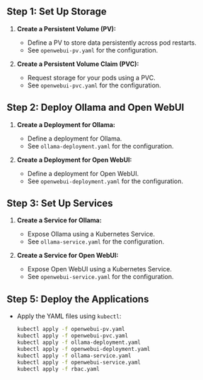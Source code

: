## Step 1: Set Up Storage

1. **Create a Persistent Volume (PV):**
   - Define a PV to store data persistently across pod restarts.
   - See `openwebui-pv.yaml` for the configuration.

2. **Create a Persistent Volume Claim (PVC):**
   - Request storage for your pods using a PVC.
   - See `openwebui-pvc.yaml` for the configuration.

## Step 2: Deploy Ollama and Open WebUI

1. **Create a Deployment for Ollama:**
   - Define a deployment for Ollama.
   - See `ollama-deployment.yaml` for the configuration.

2. **Create a Deployment for Open WebUI:**
   - Define a deployment for Open WebUI.
   - See `openwebui-deployment.yaml` for the configuration.

## Step 3: Set Up Services

1. **Create a Service for Ollama:**
   - Expose Ollama using a Kubernetes Service.
   - See `ollama-service.yaml` for the configuration.

2. **Create a Service for Open WebUI:**
   - Expose Open WebUI using a Kubernetes Service.
   - See `openwebui-service.yaml` for the configuration.



## Step 5: Deploy the Applications

- Apply the YAML files using `kubectl`:
  ```bash
  kubectl apply -f openwebui-pv.yaml
  kubectl apply -f openwebui-pvc.yaml
  kubectl apply -f ollama-deployment.yaml
  kubectl apply -f openwebui-deployment.yaml
  kubectl apply -f ollama-service.yaml
  kubectl apply -f openwebui-service.yaml
  kubectl apply -f rbac.yaml
  ``` 